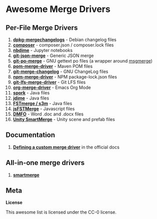 # Awesome Merge Drivers

## Per-File Merge Drivers

1. [**dpkg-mergechangelogs**](https://git.dpkg.org/cgit/dpkg/dpkg.git) - Debian changelog files
2. [**composer**](https://github.com/balbuf/composer-git-merge-driver) - composer.json / composer.lock files
3. [**nbdime**](https://github.com/jupyter/nbdime) - Jupyter notebooks
4. [**git-json-merge**](https://github.com/jonatanpedersen/git-json-merge) - Generic JSON merge
5. [**git-po-merge**](https://github.com/beck/git-po-merge) - GNU gettext po files (a wrapper around [msgmerge](https://www.gnu.org/software/gettext/))
6. [**pom-merge-driver**](https://github.com/ralfth/pom-merge-driver) - Maven POM files
7. [**git-merge-changelog**](https://github.com/gagern/gnulib/blob/master/lib/git-merge-changelog.c) - GNU ChangeLog files
8. [**npm-merge-driver**](https://github,com/npm/npm-merge-driver) - NPM package-lock.json files
9. [**git-lfs-merge-driver**](https://git-lfs.com/) - Git LFS files
10. [**org-merge-driver**](https://orgmode.org/) - Emacs Org Mode
11. [**spork**](https://github.com/ASSERT-KTH/spork) - Java files
12. [**jdime**](https://github.com/se-sic/jdime) - Java files
13. [**FSTmerge / s3m**](https://github.com/guilhermejccavalcanti/s3m) - Java files
14. [**jsFSTMerge**](https://github.com/AlbertoTrindade/jsFSTMerge) - Javascript files
15. [**DMFO**](https://github.com/lcnittl/DMFO) - Word .doc and .docx files
16. [**Unity SmartMerge**](https://docs.unity3d.com/Manual/SmartMerge.html) - Unity scene and prefab files

## Documentation

1. [**Defining a custom merge driver**](https://git-scm.com/docs/gitattributes#_defining_a_custom_merge_driver) in the official docs

## All-in-one merge drivers

1. [**smartmerge**](https://github.com/jelmer/smartmerge/)

## Meta

**License**

This awesome list is licensed under the CC-0 license.
